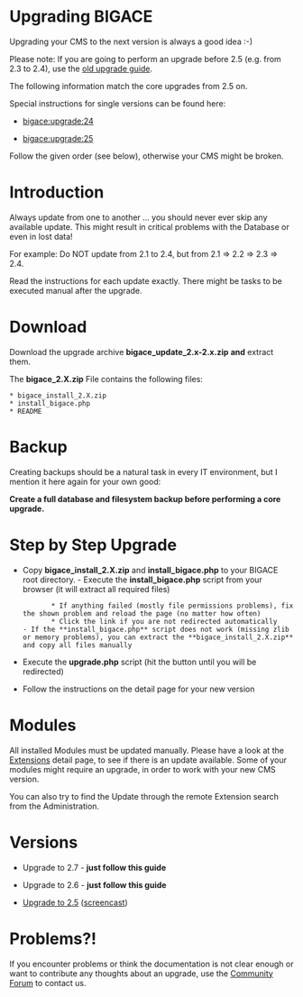 # Upgrading BIGACE

Upgrading your CMS to the next version is always a good idea :-)

Please note: If you are going to perform an upgrade before 2.5 (e.g. from 2.3 to 2.4), use the [old upgrade guide](upgrade/old).

The following information match the core upgrades from 2.5 on.

Special instructions for single versions can be found here:

*  [bigace:upgrade:24](upgrade/24)

*  [bigace:upgrade:25](upgrade/25)

Follow the given order (see below), otherwise your CMS might be broken.

# Introduction

Always update from one to another ... you should never ever skip any available update. This might result in critical problems with the Database or even in lost data!

For example: Do NOT update from 2.1 to 2.4, but from 2.1 => 2.2 => 2.3 => 2.4.

Read the instructions for each update exactly. There might be tasks to be executed manual after the upgrade.

# Download

Download the upgrade archive **bigace_update_2.x-2.x.zip** __and__ extract them.

The **bigace_2.X.zip** File contains the following files:

    * bigace_install_2.X.zip
    * install_bigace.php
    * README

# Backup

Creating backups should be a natural task in every IT environment, but I mention it here again for your own good:

**Create a full database and filesystem backup __before__ performing a core upgrade.**

# Step by Step Upgrade

   - Copy **bigace_install_2.X.zip** and **install_bigace.php** to your BIGACE root directory.
         - Execute the **install_bigace.php** script from your browser (it will extract all required files)

                * If anything failed (mostly file permissions problems), fix the shown problem and reload the page (no matter how often)
                * Click the link if you are not redirected automatically
         - If the **install_bigace.php** script does not work (missing zlib or memory problems), you can extract the **bigace_install_2.X.zip** and copy all files manually 
   - Execute the **upgrade.php** script (hit the button until you will be redirected)
   - Follow the instructions on the detail page for your new version

# Modules

All installed Modules must be updated manually. Please have a look at the [Extensions](extensions) detail page, to see if there is an update available.
Some of your modules might require an upgrade, in order to work with your new CMS version.

You can also try to find the Update through the remote Extension search from the Administration.

# Versions


*  Upgrade to 2.7 - **just follow this guide**

*  Upgrade to 2.6 - **just follow this guide**

*  [Upgrade to 2.5](http://www.bigace.de/upgrade-2.5.html) ([screencast](http://www.bigace.de/BIGACE-2.5-Upgrade-Screencast.html))

# Problems?!

If you encounter problems or think the documentation is not clear enough or want to contribute any thoughts about an upgrade, use the [Community Forum](http://forum.bigace.de/) to contact us.
